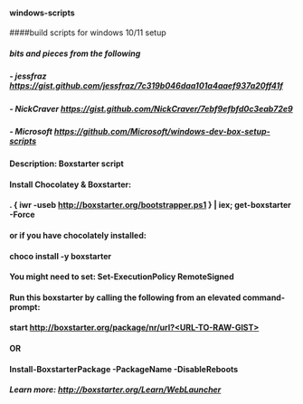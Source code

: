 #### windows-scripts
####build scripts for windows 10/11 setup

##### bits and pieces from the following
##### - jessfraz https://gist.github.com/jessfraz/7c319b046daa101a4aaef937a20ff41f
##### - NickCraver https://gist.github.com/NickCraver/7ebf9efbfd0c3eab72e9
##### - Microsoft https://github.com/Microsoft/windows-dev-box-setup-scripts

#### Description: Boxstarter script

#### Install Chocolatey & Boxstarter:
#### 	. { iwr -useb http://boxstarter.org/bootstrapper.ps1 } | iex; get-boxstarter -Force
#### or if you have chocolately installed: 


#### choco install -y boxstarter


#### You might need to set: Set-ExecutionPolicy RemoteSigned


#### Run this boxstarter by calling the following from an **elevated** command-prompt:
#### 	start http://boxstarter.org/package/nr/url?<URL-TO-RAW-GIST>
#### OR
#### 	Install-BoxstarterPackage -PackageName <URL-TO-RAW-GIST> -DisableReboots

  
##### Learn more: http://boxstarter.org/Learn/WebLauncher
